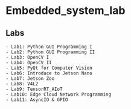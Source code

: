 # Embedded_system_lab
## Labs
    - Lab1: Python GUI Programming I
    - Lab2: Python GUI Programming II
    - Lab3: OpenCV I
    - Lab4: OpenCV II
    - Lab5: PyQt for Computer Vision
    - Lab6: Introduce to Jetson Nano
    - Lab7: Jetson Zoo
    - Lab8: V4L2
    - Lab9: TensorRT_AIoT
    - Lab10: Edge Cloud Network Programming
    - Lab11: AsyncIO & GPIO